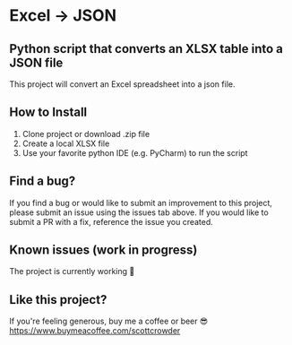 # Excel -> JSON

## Python script that converts an XLSX table into a JSON file

This project will convert an Excel spreadsheet into a json file.

## How to Install

1. Clone project or download .zip file
2. Create a local XLSX file
3. Use your favorite python IDE (e.g. PyCharm) to run the script

## Find a bug?

If you find a bug or would like to submit an improvement to this project, please submit an issue using the issues tab above. If you would like to submit a PR with a fix, reference the issue you created.

## Known issues (work in progress)

The project is currently working 🤞

## Like this project?

If you're feeling generous, buy me a coffee or beer 😎 https://www.buymeacoffee.com/scottcrowder
